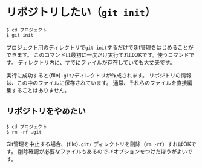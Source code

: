 # リポジトリしたい（``git init``）

```console
$ cd プロジェクト
$ git init
```

プロジェクト用のディレクトリで`git init`するだけでGit管理をはじめることができます。
このコマンドは最初に一度だけ実行すればOKです。使うコマンドです。
ディレクトリ内に、すでにファイルが存在していても大丈夫です。

実行に成功すると{file}`.git/`ディレクトリが作成されます。
リポジトリの情報は、この中のファイルに保存されています。
通常、それらのファイルを直接編集することはありません。

## リポジトリをやめたい

```console
$ cd プロジェクト
$ rm -rf .git
```

Git管理を中止する場合、{file}`.git/` ディレクトリを削除（`rm -rf`）すればOKです。
削除確認が必要なファイルもあるので`-f`オプションをつけたほうがよいです。
